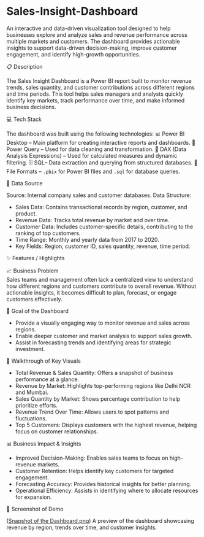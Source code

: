 # Sales-Insight-Dashboard
An interactive and data-driven visualization tool designed to help businesses explore and analyze sales and revenue performance across multiple markets and customers. The dashboard provides actionable insights to support data-driven decision-making, improve customer engagement, and identify high-growth opportunities.

📋 Description

The Sales Insight Dashboard is a Power BI report built to monitor revenue trends, sales quantity, and customer contributions across different regions and time periods. This tool helps sales managers and analysts quickly identify key markets, track performance over time, and make informed business decisions.

💻 Tech Stack

The dashboard was built using the following technologies:
📊 Power BI Desktop – Main platform for creating interactive reports and dashboards.
📂 Power Query – Used for data cleaning and transformation.
🧠 DAX (Data Analysis Expressions) – Used for calculated measures and dynamic filtering.
🗄 SQL– Data extraction and querying from structured databases.
📁 File Formats – `.pbix` for Power BI files and `.sql` for database queries.

📂 Data Source

Source: Internal company sales and customer databases.
Data Structure:  
- Sales Data: Contains transactional records by region, customer, and product.  
- Revenue Data: Tracks total revenue by market and over time.  
- Customer Data: Includes customer-specific details, contributing to the ranking of top customers.
- Time Range: Monthly and yearly data from 2017 to 2020.
- Key Fields: Region, customer ID, sales quantity, revenue, time period.

✨ Features / Highlights

📈 Business Problem  
Sales teams and management often lack a centralized view to understand how different regions and customers contribute to overall revenue. Without actionable insights, it becomes difficult to plan, forecast, or engage customers effectively.
 
 🎯 Goal of the Dashboard  

- Provide a visually engaging way to monitor revenue and sales across regions.  
- Enable deeper customer and market analysis to support sales growth.  
- Assist in forecasting trends and identifying areas for strategic investment.

🔑 Walkthrough of Key Visuals  

- Total Revenue & Sales Quantity: Offers a snapshot of business performance at a glance.  
- Revenue by Market: Highlights top-performing regions like Delhi NCR and Mumbai.  
- Sales Quantity by Market: Shows percentage contribution to help prioritize efforts.  
- Revenue Trend Over Time: Allows users to spot patterns and fluctuations.  
- Top 5 Customers: Displays customers with the highest revenue, helping focus on customer relationships.

📊 Business Impact & Insights  
- Improved Decision-Making: Enables sales teams to focus on high-revenue markets.  
- Customer Retention: Helps identify key customers for targeted engagement.  
- Forecasting Accuracy: Provides historical insights for better planning.  
- Operational Efficiency: Assists in identifying where to allocate resources for expansion.

📸 Screenshot of Demo

([Snapshot of the Dashboard.png](https://github.com/Kashish2002-coder/Sales-Insight-Dashboard/blob/main/Snapshot%20of%20the%20Dashboard.png))
A preview of the dashboard showcasing revenue by region, trends over time, and customer insights.

